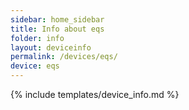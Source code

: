 ```yaml
---
sidebar: home_sidebar
title: Info about eqs
folder: info
layout: deviceinfo
permalink: /devices/eqs/
device: eqs
---
```

{% include templates/device_info.md %}
